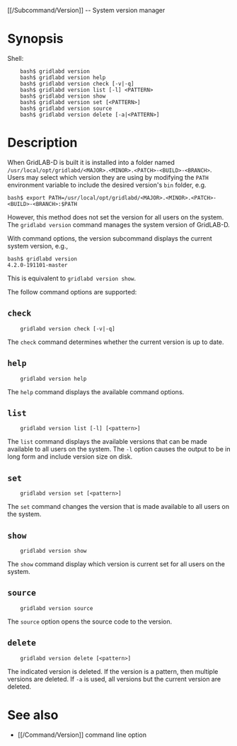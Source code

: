 [[/Subcommand/Version]] -- System version manager

# Synopsis

Shell:

~~~
	bash$ gridlabd version
	bash$ gridlabd version help
	bash$ gridlabd version check [-v|-q]
	bash$ gridlabd version list [-l] <PATTERN>
	bash$ gridlabd version show
	bash$ gridlabd version set [<PATTERN>]
	bash$ gridlabd version source
	bash$ gridlabd version delete [-a|<PATTERN>]
~~~

# Description

When GridLAB-D is built it is installed into a folder named `/usr/local/opt/gridlabd/<MAJOR>.<MINOR>.<PATCH>-<BUILD>-<BRANCH>`.  Users may select which version they are using by modifying the `PATH` environment variable to include the desired version's `bin` folder, e.g.

~~~
bash$ export PATH=/usr/local/opt/gridlabd/<MAJOR>.<MINOR>.<PATCH>-<BUILD>-<BRANCH>:$PATH
~~~

However, this method does not set the version for all users on the system. The `gridlabd version` command manages the system version of GridLAB-D.  

With command options, the version subcommand displays the current system version, e.g.,

~~~
bash$ gridlabd version
4.2.0-191101-master
~~~

This is equivalent to `gridlabd version show`.

The follow command options are supported:

## `check`

~~~
	gridlabd version check [-v|-q]
~~~

The `check` command determines whether the current version is up to date.

## `help`

~~~
	gridlabd version help
~~~

The `help` command displays the available command options.

## `list`

~~~
	gridlabd version list [-l] [<pattern>]
~~~

The `list` command displays the available versions that can be made available to all users on the system. The `-l` option causes the output to be in long form and include version size on disk.

## `set`

~~~
	gridlabd version set [<pattern>]
~~~

The `set` command changes the version that is made available to all users on the system.

## `show`

~~~
	gridlabd version show
~~~

The `show` command display which version is current set for all users on the system.

## `source`

~~~
	gridlabd version source
~~~

The `source` option opens the source code to the version.

## `delete`

~~~
	gridlabd version delete [<pattern>]
~~~

The indicated version is deleted. If the version is a pattern, then multiple versions are deleted.  If `-a` is used, all versions but the current version are deleted.

# See also

* [[/Command/Version]] command line option
